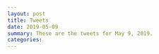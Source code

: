 ```yaml
---
layout: post
title: Tweets
date: 2019-05-09
summary: These are the tweets for May 9, 2019.
categories:
---
```


